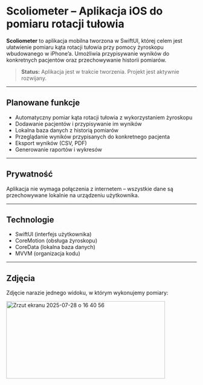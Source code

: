 # Scoliometer – Aplikacja iOS do pomiaru rotacji tułowia

**Scoliometer** to aplikacja mobilna tworzona w SwiftUI, której celem jest ułatwienie pomiaru kąta rotacji tułowia przy pomocy żyroskopu wbudowanego w iPhone’a. Umożliwia przypisywanie wyników do konkretnych pacjentów oraz przechowywanie historii pomiarów.

> **Status:** Aplikacja jest w trakcie tworzenia. Projekt jest aktywnie rozwijany.

---

## Planowane funkcje

- Automatyczny pomiar kąta rotacji tułowia z wykorzystaniem żyroskopu  
- Dodawanie pacjentów i przypisywanie im wyników  
- Lokalna baza danych z historią pomiarów  
- Przeglądanie wyników przypisanych do konkretnego pacjenta  
- Eksport wyników (CSV, PDF)  
- Generowanie raportów i wykresów  

---

## Prywatność

Aplikacja nie wymaga połączenia z internetem – wszystkie dane są przechowywane lokalnie na urządzeniu użytkownika.

---

## Technologie

- SwiftUI (interfejs użytkownika)  
- CoreMotion (obsługa żyroskopu)  
- CoreData (lokalna baza danych)  
- MVVM (organizacja kodu)  

---

## Zdjęcia

Zdjęcie narazie jednego widoku, w którym wykonujemy pomiary:  

<img width="420" height="205" alt="Zrzut ekranu 2025-07-28 o 16 40 56" src="https://github.com/user-attachments/assets/758b2af0-4c8d-4b9f-9b7b-7d3c5c4c6f95" />


